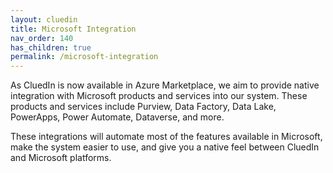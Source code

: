 ```yaml
---
layout: cluedin
title: Microsoft Integration
nav_order: 140
has_children: true
permalink: /microsoft-integration
---
```


As CluedIn is now available in Azure Marketplace, we aim to provide native integration with Microsoft products and services into our system. These products and services include Purview, Data Factory, Data Lake, PowerApps, Power Automate, Dataverse, and more.

These integrations will automate most of the features available in Microsoft, make the system easier to use, and give you a native feel between CluedIn and Microsoft platforms.
